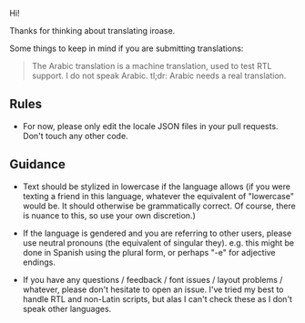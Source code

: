 Hi!

Thanks for thinking about translating iroase.

Some things to keep in mind if you are submitting translations:

> The Arabic translation is a machine translation, used to test RTL support. I do not speak Arabic. tl;dr: Arabic needs a real translation.

Rules
---

- For now, please only edit the locale JSON files in your pull requests. Don't touch any other code.

Guidance
---

- Text should be stylized in lowercase if the language allows (if you were texting a friend in this language, whatever the equivalent of "lowercase" would be. It should otherwise be grammatically correct. Of course, there is nuance to this, so use your own discretion.)

- If the language is gendered and you are referring to other users, please use neutral pronouns (the equivalent of singular they). e.g. this might be done in Spanish using the plural form, or perhaps "-e" for adjective endings.

- If you have any questions / feedback / font issues / layout problems / whatever, please don't hesitate to open an issue. I've tried my best to handle RTL and non-Latin scripts, but alas I can't check these as I don't speak other languages.